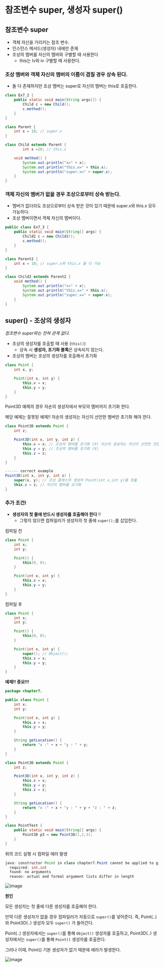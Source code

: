 # 참조변수 super, 생성자 super()

## 참조변수 super

- 객체 자신을 가리키는 참조 변수.
- 인스턴스 메서드(생성자) 내에만 존재
- 조상의 멤버를 자신의 멤버와 구별할 때 사용한다
    - this는 lv와 iv 구별할 때 사용한다.

### 조상 멤버와 객체 자신의 멤버의 이름이 겹칠 경우 상속 된다.

- 둘 다 존재하지만 조상 멤버는 super로 자신의 멤버는 this로 호출한다.

```java
class Ex7_2 {
    public static void main(String args[]) {
        Child c = new Child();
        c.method();
    }
}

class Parent {
    int x = 10; // super.x
}

class Child extends Parent {
		int x =20; // this.x

    void method() {
        System.out.println("x=" + x);
        System.out.println("this.x=" + this.x);
        System.out.println("super.x=" + super.x);
    }
}
```

### 객체 자신의 멤버가 없을 경우 조상으로부터 상속 받는다.

- 멤버가 없더라도 조상으로부터 상속 받은 것이 있기 때문에 super.x와 this.x 모두 가능하다.
- 조상 멤버이면서 객체 자신의 멤버이다.

```java
public class Ex7_3 {
    public static void main(String[] args) {
        Child2 c = new Child2();
        c.method();
    }
}

class Parent2 {
    int x = 10; // super.x와 this.x 둘 다 가능
}

class Child2 extends Parent2 {
    void method() {
        System.out.println("x=" + x);
        System.out.println("this.x=" + this.x);
        System.out.println("super.x=" + super.x);
    }
}
```

## super() - 조상의 생성자

*참조변수 super와는 전혀 관계 없다.*

- 조상의 생성자를 호출할 때 사용 (`this()`)
    - 상속 시 **생성자, 초기화 블록**은 상속되지 않는다.
- 조상의 멤버는 조상의 생성자를 호출해서 초기화

```java
class Point {
	int x, y;

	Point(int x, int y) {
		this.x = x;
		this.y = y;
	}
}
```

Point3D 예제의 경우 자손의 생성자에서 부모의 멤버까지 초기화 한다. 

해당 예제는 잘못된 예제!! 자손의 생성자는 자신이 선언한 멤버만 초기화 해야 한다.

```java
class Point3D extends Point {
	int z;

	Point3D(int x, int y, int z) {
		this.x = x; // 조상의 멤버를 초기화 (X) 자손의 생성자는 자신이 선언한 것만 초기화 해야 한다.
		this.y = y; // 조상의 멤버를 초기화 (X)
		this.z = z;
	}
}

------ correct example
Point3D(int x, int y, int z) {
	super(x, y); // 조상 클래스의 생성자 Point(int x,int y)를 호출
	this.z = z; // 자신의 멤버를 초기화
}

```

### 추가 조건!

- **생성자의 첫 줄에 반드시 생성자를 호출해야 한다** ‼️
    - 그렇지 않으면 컴파일러가 생성자의 첫 줄에 `super();`를 삽입한다.

컴파일 전

```java
class Point {
	int x;
	int y;

	Point() {
		this(0, 0);
	}

	Point(int x, int y) {
		this.x = x;
		this.y = y;
	}
}
```

컴파일 후

```java
class Point {
	int x;
	int y;

	Point() {
		this(0, 0);
	}

	Point(int x, int y) {
		super(); // Object();
		this.x = x;
		this.y = y;
	}
}
```

**예제!! 중요!!!**

```java
package chapter7;

public class Point {
    int x;
    int y;

    Point(int x, int y) {
        this.x = x;
        this.y = y;
    }

    String getLocation() {
        return "x :" + x + "y : " + y;
    }
}

class Point3D extends Point {
    int z;

    Point3D(int x, int y, int z) {
        this.x = x;
        this.y = y;
        this.z = z;
    }

    String getLocation() {
        return "x :" + x + "y : " + y + "z : " + z;
    }
}

class PointTest {
    public static void main(String[] args) {
        Point3D p3 = new Point3D(1,2,3);
    }
}
```

위의 코드 실행 시 컴파일 에러 발생

```java
java: constructor Point in class chapter7.Point cannot be applied to given types;
  required: int,int
  found: no arguments
  reason: actual and formal argument lists differ in length
```

![image](https://user-images.githubusercontent.com/74949294/194341304-f6cf77fe-31e4-4cd7-ae3e-50102b509629.png)

**원인**

모든 생성자는 첫 줄에 다른 생성자를 호출해야 한다.

만약 다른 생성자가 없을 경우 컴파일러가 자동으로 `super()`를 넣어준다. 즉, Point(..)와 Point3D(..) 생성자 모두 `super()` 가 들어간다. 

Point(..) 생성자에서는 `super()`를 통해 `Object()` 생성자를 호출하고, Point3D(..) 생성자에서는 `super()`를 통해 `Point()` 생성자를 호출한다.

그러나 이때, Point() 기본 생성자가 없기 때문에 에러가 발생한다.

![image](https://user-images.githubusercontent.com/74949294/194341344-97320501-ea68-4086-b9e2-67a828c77b31.png)

